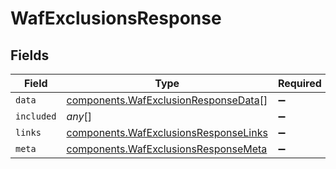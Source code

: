 # WafExclusionsResponse


## Fields

| Field                                                                                                 | Type                                                                                                  | Required                                                                                              | Description                                                                                           |
| ----------------------------------------------------------------------------------------------------- | ----------------------------------------------------------------------------------------------------- | ----------------------------------------------------------------------------------------------------- | ----------------------------------------------------------------------------------------------------- |
| `data`                                                                                                | [components.WafExclusionResponseData](../../../sdk/models/components/wafexclusionresponsedata.md)[]   | :heavy_minus_sign:                                                                                    | N/A                                                                                                   |
| `included`                                                                                            | *any*[]                                                                                               | :heavy_minus_sign:                                                                                    | N/A                                                                                                   |
| `links`                                                                                               | [components.WafExclusionsResponseLinks](../../../sdk/models/components/wafexclusionsresponselinks.md) | :heavy_minus_sign:                                                                                    | N/A                                                                                                   |
| `meta`                                                                                                | [components.WafExclusionsResponseMeta](../../../sdk/models/components/wafexclusionsresponsemeta.md)   | :heavy_minus_sign:                                                                                    | N/A                                                                                                   |